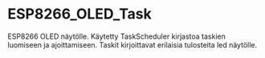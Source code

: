 # ESP8266_OLED_Task
ESP8266 OLED näytölle. Käytetty TaskScheduler kirjastoa taskien luomiseen ja ajoittamiseen. Taskit kirjoittavat erilaisia tulosteita led näytölle.
